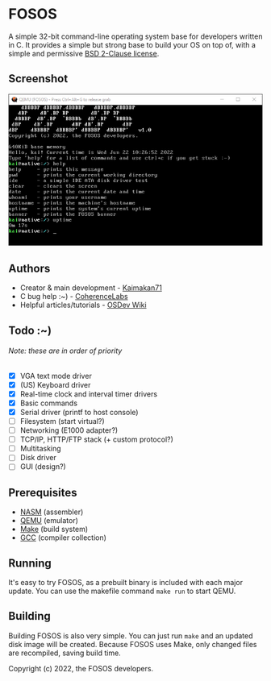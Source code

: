 # FOSOS
A simple 32-bit command-line operating system base for developers written in C. It provides a simple but strong base to build your OS on top of, with a simple and permissive [BSD 2-Clause license](LICENSE).

## Screenshot
![FOSOS Screenshot](screenshot.png)

## Authors
* Creator & main development - [Kaimakan71](https://kaimakan71.github.io)
* C bug help :~) - [CoherenceLabs](https://github.com/CoherenceLabs)
* Helpful articles/tutorials - [OSDev Wiki](https://wiki.osdev.org)

## Todo :~)
###### Note: these are in order of priority
- [x] VGA text mode driver
- [x] (US) Keyboard driver
- [x] Real-time clock and interval timer drivers
- [x] Basic commands
- [x] Serial driver (printf to host console)
- [ ] Filesystem (start virtual?)
- [ ] Networking (E1000 adapter?)
- [ ] TCP/IP, HTTP/FTP stack (+ custom protocol?)
- [ ] Multitasking
- [ ] Disk driver
- [ ] GUI (design?)

## Prerequisites
* [NASM](https://www.nasm.us) (assembler)
* [QEMU](https://www.qemu.org) (emulator)
* [Make](https://www.gnu.org/software/make) (build system)
* [GCC](https://gcc.gnu.org) (compiler collection)

## Running
It's easy to try FOSOS, as a prebuilt binary is included with each major update. You can use the makefile command `make run` to start QEMU.

## Building
Building FOSOS is also very simple. You can just run `make` and an updated disk image will be created. Because FOSOS uses Make, only changed files are recompiled, saving build time.

Copyright (c) 2022, the FOSOS developers.
